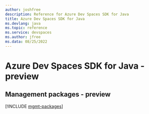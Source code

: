 ```yaml
---
author: joshfree
description: Reference for Azure Dev Spaces SDK for Java
title: Azure Dev Spaces SDK for Java
ms.devlang: java
ms.topic: reference
ms.service: devspaces
ms.author: jfree
ms.data: 08/25/2022
---
```

# Azure Dev Spaces SDK for Java - preview

## Management packages - preview
[!INCLUDE [mgmt-packages](dev-spaces-mgmt-index.md)]
